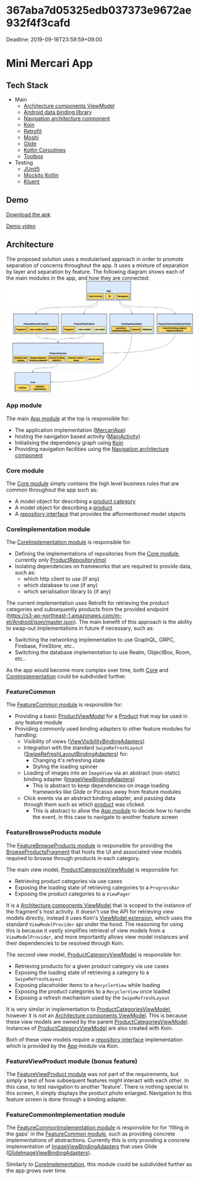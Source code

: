 # 367aba7d05325edb037373e9672ae932f4f3cafd
Deadline: 2019-09-18T23:59:59+09:00

# Mini Mercari App

## Tech Stack
- Main
  - [Architecture components ViewModel](https://developer.android.com/topic/libraries/architecture/viewmodel)
  - [Android data binding library](https://developer.android.com/topic/libraries/data-binding)
  - [Navigation architecture component](https://developer.android.com/guide/navigation)
  - [Koin](https://insert-koin.io/)
  - [Retrofit](https://square.github.io/retrofit/)
  - [Moshi](https://github.com/square/moshi)
  - [Glide](https://bumptech.github.io/glide/)
  - [Kotlin Coroutines](https://kotlinlang.org/docs/reference/coroutines-overview.html)
  - [Toolbox](https://github.com/Aidanvii7/Toolbox)
- Testing
  - [JUnit5](https://junit.org/junit5/)
  - [Mockito Kotlin](https://github.com/nhaarman/mockito-kotlin)
  - [Kluent](https://github.com/MarkusAmshove/Kluent)

## Demo
[Download the apk](https://drive.google.com/file/d/1MJC7gc8byDHA5wk3QABJw3HJ8dcQEvdl/view?usp=sharing)

[Demo video](https://drive.google.com/file/d/1ulvImdZRU_GLRDvlN7qhqGQxrs9RnYDP/view?usp=sharing)

## Architecture
The proposed solution uses a modularised approach in order to promote separation of concerns throughout the app.
It uses a mixture of separation by layer and separation by feature.
The following diagram shows each of the main modules in the app, and how they are connected:
![](MercariAppArchitecture.png)

### App module
The main [App module](app) at the top is responsible for:
- The application implementation ([MercariApp](app/src/main/java/com/mercariapp/mercari/MercariApp.kt))
- hosting the navigation based activity ([MainActivity](app/src/main/java/com/mercariapp/mercari/presentation/MainActivity.kt))
- Initialising the dependency graph using [Koin](https://insert-koin.io/)
- Providing navigation facilities using the [Navigation architecture component](https://developer.android.com/guide/navigation)

### Core module
The [Core module](Core) simply contains the high level business rules that are common throughout the app such as:
- A model object for describing a [product category](Core/src/main/java/com/mercariapp/core/domain/ProductCategory.kt)
- A model object for describing a [product](Core/src/main/java/com/mercariapp/core/domain/Product.kt)
- A [repository interface](Core/src/main/java/com/mercariapp/core/domain/ProductRepository.kt) that provides the afformentioned model objects

### CoreImplementation module
The [CoreImplementation module](CoreImplementation) is responsible for:
- Defining the implementations of repositories from the [Core module](Core), currently only [ProductRepositoryImpl](CoreImplementation/src/main/java/com/mercariapp/core/implementation/domain/ProductRepositoryImpl.kt)
- Isolating dependencies on frameworks that are required to provide data, such as:
  - which http client to use (if any)
  - which database to use (if any)
  - which serialisation library to (if any)

The current implementation uses Retrofit for retrieving the product categories and subsequently products from the provided endpoint (https://s3-ap-northeast-1.amazonaws.com/m-et/Android/json/master.json). The main benefit of this approach is the ability to swap-out implementations in future if necessary, such as:
- Switching the networking implementation to use GraphQL, GRPC, Firebase, FireStore, etc..
- Switching the database implementation to use Realm, ObjectBox, Room, etc..

As the app would become more complex over time, both [Core](Core) and [CoreImplementation](CoreImplementation) could be subdivided further.

### FeatureCommon
The [FeatureCommon module](FeatureCommon) is responsible for:
- Providing a basic [ProductViewModel](FeatureCommon/src/main/java/com/mercariapp/feature/common/presentation/ProductViewModel.kt) for a [Product](Core/src/main/java/com/mercariapp/core/domain/Product.kt) that may be used in any feature module
- Providing commonly used binding adapters to other feature modules for handling:
  - Visibility of views ([ViewVisibilityBindingAdapters](FeatureCommon/src/main/java/com/mercariapp/feature/common/databinding/ViewVisibilityBindingAdapters.kt))
  - Integration with the standard `SwipeRefreshLayout` ([SwipeRefreshLayoutBindingAdapters](FeatureCommon/src/main/java/com/mercariapp/feature/common/databinding/SwipeRefreshLayoutBindingAdapters.kt)) for:
    - Changing it's refreshing state
    - Styling the loading spinner 
  - Loading of images into an `ImageView` via an abstract (non-static) binding adapter ([ImageViewBindingAdapters](FeatureCommon/src/main/java/com/mercariapp/feature/common/databinding/ImageViewBindingAdapters.kt))
    - This is abstract to keep dependencies on image loading frameworks like Glide or Picasso away from feature modules
  - Click events via an abstract binding adapter, and passing data through them such as which [product](Core/src/main/java/com/mercariapp/core/domain/Product.kt) was clicked.
    - This is abstract to allow the [App module](app) to decide how to handle the event, in this case to navigate to another feature screen
    
### FeatureBrowseProducts module
The [FeatureBrowseProducts module](FeatureBrowseProducts) is responsible for providing the [BrowseProductsFragment](FeatureBrowseProducts/src/main/java/com/mercariapp/feature/browseproducts/presentation/BrowseProductsFragment.kt)
that hosts the UI and associated view models required to browse through products in each category. 

The main view model, [ProductCategoriesViewModel](FeatureBrowseProducts/src/main/java/com/mercariapp/feature/browseproducts/presentation/ProductCategoriesViewModel.kt) is responsible for:
- Retrieving product categories via use cases
- Exposing the loading state of retrieving categories to a `ProgressBar`
- Exposing the product categories to a `ViewPager`

It is a [Architecture components ViewModel](https://developer.android.com/topic/libraries/architecture/viewmodel) that is scoped to the instance of the fragment's host activity. It doesn't use the API for retrieving view models directly, instead it uses Koin's [ViewModel extension](https://insert-koin.io/docs/2.0/getting-started/android-viewmodel), which uses the standard `ViewModelProvider` api under the hood. The reasoning for using this is because it vastly simplifies retrieval of view models from a `ViewModelProvider`, and more importantly allows view model instances and their dependencies to be resolved through Koin. 

The second view model, [ProductCategoryViewModel](FeatureBrowseProducts/src/main/java/com/mercariapp/feature/browseproducts/presentation/ProductCategoryViewModel.kt)
is responsible for:
- Retrieving products for a given product category via use cases
- Exposing the loading state of retrieving a category to a `SwipeRefreshLayout`
- Exposing placeholder items to a `RecyclerView` while loading
- Exposing the product categories to a `RecyclerView` once loaded
- Exposing a refresh mechanism used by the `SwipeRefreshLayout`

It is very similar in implementation to [ProductCategoriesViewModel](FeatureBrowseProducts/src/main/java/com/mercariapp/feature/browseproducts/presentation/ProductCategoriesViewModel.kt), however it is *not* an [Architecture components ViewModel](https://developer.android.com/topic/libraries/architecture/viewmodel). This is because these view models are owned by the parent [ProductCategoriesViewModel](FeatureBrowseProducts/src/main/java/com/mercariapp/feature/browseproducts/presentation/ProductCategoriesViewModel.kt).
Instances of [ProductCategoryViewModel](FeatureBrowseProducts/src/main/java/com/mercariapp/feature/browseproducts/presentation/ProductCategoryViewModel.kt) are also created with Koin.

Both of these view models require a [repository interface](Core/src/main/java/com/mercariapp/core/domain/ProductRepository.kt) implementation which is provided by the [App](app) module via Koin.

### FeatureViewProduct module (bonus feature)
The [FeatureViewProduct module](FeatureViewProduct) was not part of the requirements, but simply a test of how subsequent features might interact with each other. In this case, to test navigation to another 'feature'. There is nothing special in this screen, it simply displays the product photo enlarged. Navigation to this feature screen is done through a binding adapter.

### FeatureCommonImplementation module
The [FeatureCommonImplementation module](FeatureCommonImplementation) is responsible for for 'filling in the gaps' in the [FeatureCommon module](FeatureCommon), such as providing concrete implementations of abstractions. Currently this is only providing a concrete implementation of [ImageViewBindingAdapters](FeatureCommon/src/main/java/com/mercariapp/feature/common/databinding/ImageViewBindingAdapters.kt) that uses Glide ([GlideImageViewBindingAdapters](FeatureCommonImplementation/src/main/java/com/mercariapp/feature/common/implementation/databinding/GlideImageViewBindingAdapters.kt)).

Similarly to [CoreImplementation](CoreImplementation), this module could be subdivided further as the app grows over time.
